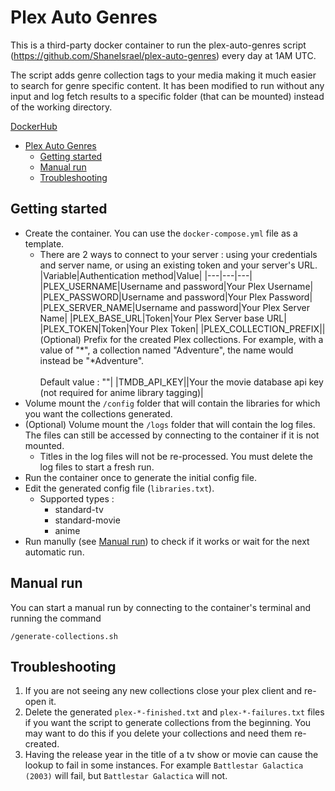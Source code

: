 # Plex Auto Genres
This is a third-party docker container to run the plex-auto-genres script (https://github.com/ShaneIsrael/plex-auto-genres) every day at 1AM UTC. 

The script adds genre collection tags to your media making it much easier to search for genre specific content. It has been modified to run without any input and log fetch results to a specific folder (that can be mounted) instead of the working directory.

[DockerHub](https://hub.docker.com/r/frank2312/plex-auto-genres)

- [Plex Auto Genres](#plex-auto-genres)
  - [Getting started](#getting-started)
  - [Manual run](#manual-run)
  - [Troubleshooting](#troubleshooting)

## Getting started
- Create the container. You can use the `docker-compose.yml` file as a template.
  - There are 2 ways to connect to your server : using your credentials and server name, or using an existing token and your server's URL.
    |Variable|Authentication method|Value|
    |---|---|---|
    |PLEX_USERNAME|Username and password|Your Plex Username|
    |PLEX_PASSWORD|Username and password|Your Plex Password|
    |PLEX_SERVER_NAME|Username and password|Your Plex Server Name|
    |PLEX_BASE_URL|Token|Your Plex Server base URL|
    |PLEX_TOKEN|Token|Your Plex Token|
    |PLEX_COLLECTION_PREFIX||(Optional) Prefix for the created Plex collections. For example, with a value of "\*", a collection named "Adventure", the name would instead be "*Adventure".<br><br>Default value : ""|
    |TMDB_API_KEY||Your the movie database api key (not required for anime library tagging)|
- Volume mount the `/config` folder that will contain the libraries for which you want the collections generated.
- (Optional) Volume mount the `/logs` folder that will contain the log files. The files can still be accessed by connecting to the container if it is not mounted.
  - Titles in the log files will not be re-processed. You must delete the log files to start a fresh run.
- Run the container once to generate the initial config file.
- Edit the generated config file (`libraries.txt`). 
    - Supported types :
        - standard-tv
        - standard-movie
        - anime
- Run manully (see [Manual run](#Manuel-run)) to check if it works or wait for the next automatic run.

## Manual run
You can start a manual run by connecting to the container's terminal and running the command
```
/generate-collections.sh
```

## Troubleshooting
1. If you are not seeing any new collections close your plex client and re-open it.
2. Delete the generated `plex-*-finished.txt`  and `plex-*-failures.txt` files if you want the script to generate collections from the beginning. You may want to do this if you delete your collections and need them re-created.
3. Having the release year in the title of a tv show or movie can cause the lookup to fail in some instances. For example `Battlestar Galactica (2003)` will fail, but `Battlestar Galactica` will not.